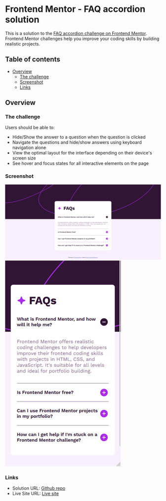 # Frontend Mentor - FAQ accordion solution

This is a solution to the [FAQ accordion challenge on Frontend Mentor](https://www.frontendmentor.io/challenges/faq-accordion-wyfFdeBwBz). Frontend Mentor challenges help you improve your coding skills by building realistic projects. 

## Table of contents

- [Overview](#overview)
  - [The challenge](#the-challenge)
  - [Screenshot](#screenshot)
  - [Links](#links)

## Overview

### The challenge

Users should be able to:

- Hide/Show the answer to a question when the question is clicked
- Navigate the questions and hide/show answers using keyboard navigation alone
- View the optimal layout for the interface depending on their device's screen size
- See hover and focus states for all interactive elements on the page

### Screenshot

![Desktop solution](./assets/images/screenshot-desktop.png)
![Mobile solution](./assets/images/screenshot-mobile.png)

### Links

- Solution URL: [Github repo](https://github.com/OliCB/OliCB.github.io/tree/master/faq-accordion-main)
- Live Site URL: [Live site](https://olicb.github.io/faq-accordion-main/)
